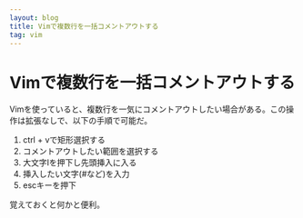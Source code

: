 ```yaml
---
layout: blog
title: Vimで複数行を一括コメントアウトする
tag: vim
---
```


# Vimで複数行を一括コメントアウトする

Vimを使っていると、複数行を一気にコメントアウトしたい場合がある。この操作は拡張なしで、以下の手順で可能だ。

1. ctrl + vで矩形選択する
2. コメントアウトしたい範囲を選択する
3. 大文字Iを押下し先頭挿入に入る
4. 挿入したい文字(#など)を入力
5. escキーを押下

覚えておくと何かと便利。
